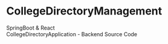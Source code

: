 # CollegeDirectoryManagement
SpringBoot &amp; React<br>
CollegeDirectoryApplication - Backend Source Code <br>
